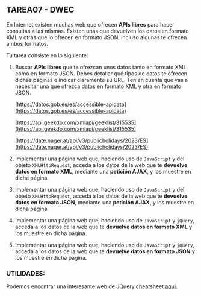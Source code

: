 ## TAREA07 - DWEC
En Internet existen muchas web que ofrecen **APIs libres** para hacer consultas a las mismas. Existen unas que devuelven los datos en formato XML y otras que lo ofrecen en formato JSON, incluso algunas te ofrecen ambos formatos.

Tu tarea consiste en lo siguiente:

1. Buscar **APIs libres** que te ofrezcan unos datos tanto en formato XML como en formato JSON. Debes detallar qué tipos de datos te ofrecen dichas páginas e indicar claramente su URL. Ten en cuenta que vas a necesitar una que ofrezca datos en formato XML y otra en formato JSON.

    [https://datos.gob.es/es/accessible-apidata](https://datos.gob.es/es/accessible-apidata)

    [https://api.geekdo.com/xmlapi/geeklist/315535](https://api.geekdo.com/xmlapi/geeklist/315535)
    
    [https://date.nager.at/api/v3/publicholidays/2023/ES](https://date.nager.at/api/v3/publicholidays/2023/ES)



2. Implementar una página web que, haciendo uso de ``JavaScript`` y del objeto ``XMLHttpRequest``, acceda a los datos de la web que te **devuelve datos en formato XML**, mediante una **petición AJAX**, y los muestre en dicha página.
3. Implementar una página web que, haciendo uso de ``JavaScript`` y del objeto ``XMLHttpRequest``, acceda a los datos de la web que te **devuelve datos en formato JSON**, mediante una **petición AJAX**, y los muestre en dicha página.
4. Implementar una página web que, haciendo uso de ``JavaScript`` y ``jQuery``, acceda a los datos de la web que te **devuelve datos en formato XML** y los muestre en dicha página.
5. Implementar una página web que, haciendo uso de ``JavaScript`` y ``jQuery``, acceda a los datos de la web que te **devuelve datos en formato JSON** y los muestre en dicha página.


### UTILIDADES:

Podemos encontrar una interesante web de JQuery cheatsheet [aquí](https://oscarotero.com/jquery/).